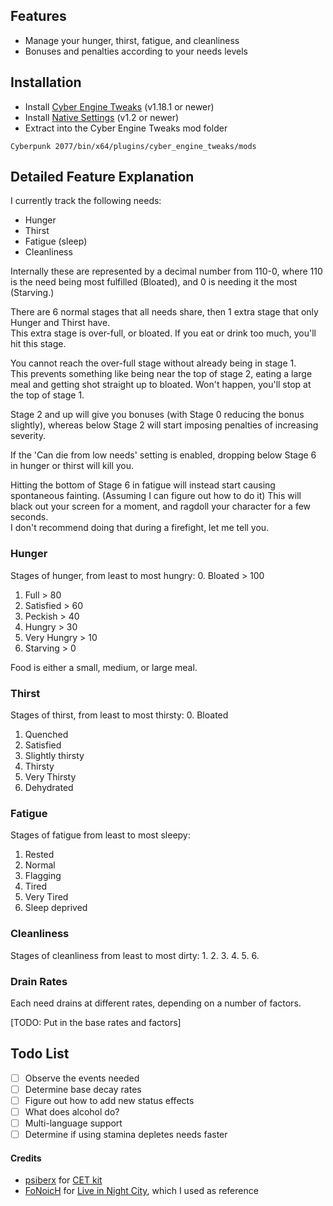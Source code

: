 


## Features
- Manage your hunger, thirst, fatigue, and cleanliness
- Bonuses and penalties according to your needs levels


## Installation
- Install [Cyber Engine Tweaks](https://github.com/yamashi/CyberEngineTweaks) (v1.18.1 or newer)
- Install [Native Settings](https://github.com/justarandomguyintheinternet/CP77_nativeSettings) (v1.2 or newer)
- Extract into the Cyber Engine Tweaks mod folder
```
Cyberpunk 2077/bin/x64/plugins/cyber_engine_tweaks/mods
``` 

## Detailed Feature Explanation
I currently track the following needs:
* Hunger
* Thirst
* Fatigue (sleep)
* Cleanliness

Internally these are represented by a decimal number from 110-0, where 110 is the need being most fulfilled (Bloated), 
and 0 is needing it the most (Starving.)

There are 6 normal stages that all needs share, then 1 extra stage that only Hunger and Thirst have.  
This extra stage is over-full, or bloated. If you eat or drink too much, you'll hit this stage.

You cannot reach the over-full stage without already being in stage 1.   
This prevents something like being near the top
of stage 2, eating a large meal and getting shot straight up to bloated. Won't happen, you'll stop at the top of
stage 1.

Stage 2 and up will give you bonuses (with Stage 0 reducing the bonus slightly), whereas below Stage 2 will start imposing penalties of increasing severity.

If the 'Can die from low needs' setting is enabled, dropping below Stage 6 in hunger or thirst will kill you.

Hitting the bottom of Stage 6 in fatigue will instead start causing spontaneous fainting. (Assuming I can figure out how to do it) This will black out your screen for a moment, and ragdoll your character for a few seconds.  
I don't recommend doing that during a firefight, let me tell you.

### Hunger
Stages of hunger, from least to most hungry:
0. Bloated > 100
1. Full > 80
2. Satisfied > 60
3. Peckish > 40
4. Hungry > 30
5. Very Hungry > 10
6. Starving > 0

Food is either a small, medium, or large meal.

### Thirst
Stages of thirst, from least to most thirsty:
0. Bloated
1. Quenched
2. Satisfied
3. Slightly thirsty
4. Thirsty
5. Very Thirsty
6. Dehydrated


### Fatigue

Stages of fatigue from least to most sleepy:
1. Rested
2. Normal
3. Flagging
4. Tired
5. Very Tired
6. Sleep deprived

### Cleanliness
Stages of cleanliness from least to most dirty:
1. 
2. 
3. 
4. 
5. 
6. 


### Drain Rates
Each need drains at different rates, depending on a number of factors.

[TODO: Put in the base rates and factors]  

## Todo List
- [ ] Observe the events needed
- [ ] Determine base decay rates
- [ ] Figure out how to add new status effects
- [ ] What does alcohol do?
- [ ] Multi-language support
- [ ] Determine if using stamina depletes needs faster

#### Credits
* [psiberx](https://github.com/psiberx) for [CET kit](https://github.com/psiberx/cp2077-cet-kit)
* [FoNoicH](https://www.nexusmods.com/cyberpunk2077/users/1360640) for [Live in Night City](https://www.nexusmods.com/cyberpunk2077/mods/3729), which I used as reference
